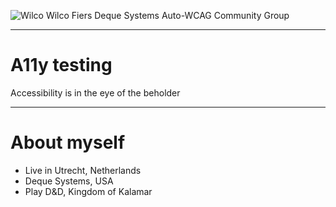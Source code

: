 ![Wilco](img/wilco.jpg)
Wilco Fiers
Deque Systems
Auto-WCAG Community Group

----

# A11y testing
Accessibility is in the eye of the beholder

----
# About myself

- Live in Utrecht, Netherlands
- Deque Systems, USA
- Play D&D, Kingdom of Kalamar